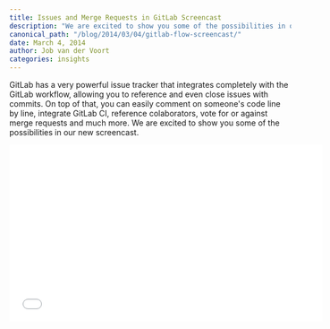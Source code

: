 ```yaml
---
title: Issues and Merge Requests in GitLab Screencast
description: "We are excited to show you some of the possibilities in our new screencast."
canonical_path: "/blog/2014/03/04/gitlab-flow-screencast/"
date: March 4, 2014
author: Job van der Voort
categories: insights
---
```

GitLab has a very powerful issue tracker that integrates completely with the GitLab workflow, allowing you to reference and even close issues with commits. On top of that, you can easily comment on someone's code line by line, integrate GitLab CI, reference colaborators, vote for or against merge requests and much more. 
We are excited to show you some of the possibilities in our new screencast.

<iframe width="560" height="315" src="//www.youtube.com/embed/raXvuwet78M" frameborder="0" allowfullscreen></iframe>
